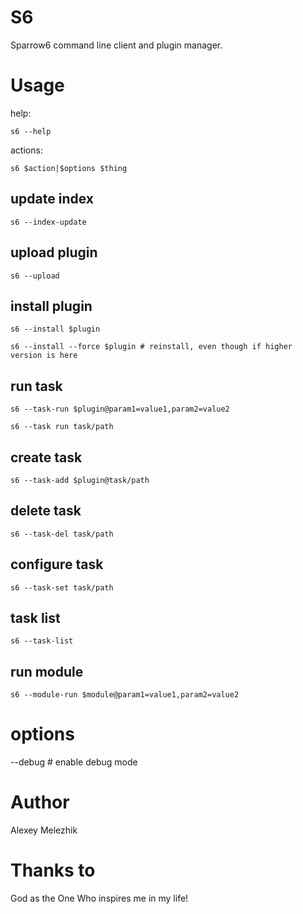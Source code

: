 # S6

Sparrow6 command line client and plugin manager.

# Usage

help:

    s6 --help

actions:

    s6 $action|$options $thing

## update index

    s6 --index-update

## upload plugin

    s6 --upload

## install plugin

    s6 --install $plugin

    s6 --install --force $plugin # reinstall, even though if higher version is here

## run task

    s6 --task-run $plugin@param1=value1,param2=value2

    s6 --task run task/path

## create task

    s6 --task-add $plugin@task/path

## delete task

    s6 --task-del task/path

## configure task

    s6 --task-set task/path

## task list

    s6 --task-list

## run module

    s6 --module-run $module@param1=value1,param2=value2

# options

  --debug   # enable debug mode

# Author

Alexey Melezhik

# Thanks to

God as the One Who inspires me in my life!

